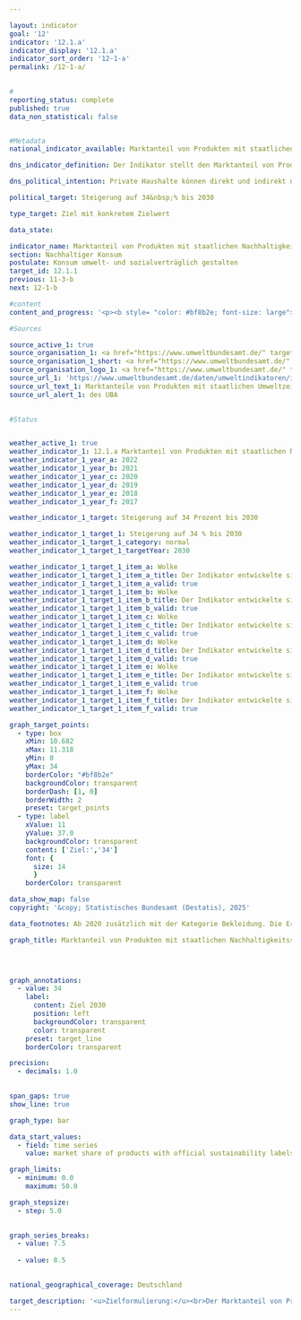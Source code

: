 ```yaml
---

layout: indicator        
goal: '12'        
indicator: '12.1.a'        
indicator_display: '12.1.a'        
indicator_sort_order: '12-1-a'        
permalink: /12-1-a/        
        

#
reporting_status: complete        
published: true        
data_non_statistical: false        


#Metadata        
national_indicator_available: Marktanteil von Produkten mit staatlichen Nachhaltigkeitssiegeln        

dns_indicator_definition: Der Indikator stellt den Marktanteil von Produkten mit freiwilligen oder verpflichtenden Nachhaltigkeitssiegeln (in %) dar, deren Vergabegrundlagen von staatlichen Organen festgelegt werden. Zu den Nachhaltigkeitssiegeln und Produkten gehören Energieverbrauchskennzeichnungen bei Personenkraftwagen (Pkw), Haushaltsgroßgeräten, Leuchtmitteln und Fernsehern; Bio-Siegel bei Lebensmitteln; Grüner Knopf bei Bekleidung sowie Blauer Engel bei Hygienepapieren, Wasch- und Reinigungsmitteln.        

dns_political_intention: Private Haushalte können direkt und indirekt nachhaltig konsumieren. Einerseits beeinflusst ihre Einkaufsentscheidung ihre eigene Umweltbilanz, da energieeffiziente Fahrzeuge oder gedämmte Häuser in ihrer Nutzung weniger Energie benötigen und einen geringeren Ausstoß von Treibhausgasen verursachen. Andererseits können die Verbraucherinnen und Verbraucher Produkte erwerben, die auf besonders nachhaltige Weise hergestellt wurden.        

political_target: Steigerung auf 34&nbsp;% bis 2030        

type_target: Ziel mit konkretem Zielwert        

data_state:         

indicator_name: Marktanteil von Produkten mit staatlichen Nachhaltigkeitssiegeln        
section: Nachhaltiger Konsum        
postulate: Konsum umwelt- und sozialverträglich gestalten        
target_id: 12.1.1        
previous: 11-3-b        
next: 12-1-b        

#content         
content_and_progress: '<p><b style= "color: #bf8b2e; font-size: large">12.1.a Marktanteil von Produkten mit staatlichen Nachhaltigkeitssiegeln</b><br><br>Der Indikator stellt den Marktanteil von Produkten dar, die entweder innerhalb ihrer jeweiligen Geräteklasse die höchste Stufe der EU-Energieverbrauchskennzeichnung (EU-EVK) erreichen oder mit einem der folgenden Umweltzeichen zertifiziert sind: EU-Ecolabel, EU-Bio-Siegel, Blauer Engel oder Grüner Knopf. Während die EU-EVK vorrangig Energieverbrauch und Treibhausgasemissionen bewertet, erfassen die übrigen Umweltzeichen zusätzlich weitere Umweltaspekte&nbsp;–&nbsp;etwa den Einsatz von Pestiziden oder die Belastung durch schadstoffhaltige Abwässer. Ziel des Indikators ist es, aufzuzeigen, inwieweit umweltfreundliche Produktvarianten konventionelle Produkte im Markt ersetzen.<br><br>Dabei wird nur eine Auswahl bestimmter Produktgruppen berücksichtigt&nbsp;–&nbsp;unter anderem, weil für nachhaltig zertifizierte Produkte nur begrenzt Umsatzdaten vorliegen. Gleichzeitig soll so eine Doppelzählung vermieden werden. Die Daten stammen vom Umweltbundesamt (UBA), das für die Berechnung verschiedene Quellen heranzieht, darunter auch Erhebungen der Gesellschaft für Konsumforschung (GfK). Die Vergleichbarkeit der Daten im Zeitverlauf ist eingeschränkt: Zum einen ist die Produktgruppe <i>Bekleidung</i> erst seit 2020&nbsp;Bestandteil des Indikators. Zum anderen beeinflusst die Änderung der Vergabegrundlagen der EU-Energieverbrauchskennzeichnung die Vergleichbarkeit. So wurden die Effizienzklassen, die bis 2021&nbsp;von A+++&nbsp;bis D reichten, für verschiedene Produktgruppen auf die Skala von A bis G zurückgesetzt.<br><br>Der Indikator umfasst die Konsumbereiche Wohnen, Mobilität, Bekleidung und Ernährung. Berücksichtigt werden unter anderem Haushaltsgeräte wie Kühlgeräte, Waschmaschinen, Fernsehgeräte und Klimaanlagen sowie Leuchtmittel, Lebensmittel, Hygienepapier, Wasch- und Reinigungsmittel und Personenkraftwagen (Pkw). Da die Marktgrößen der einzelnen Produktgruppen zum Teil erheblich variieren, werden die Marktanteile von Produkten mit staatlichen Umweltzeichen entsprechend ihrem jeweiligen Umsatzvolumen gewichtet. Aufgrund dieser Gewichtung hat der Bereich Lebensmittel den größten Einfluss auf den Indikator: Rund 60&nbsp;% des Indikatorwerts entfallen auf den Anteil von Biolebensmitteln. Etwa 24&nbsp;% werden durch den Anteil nachhaltiger Pkw bestimmt und 12&nbsp;% entfallen auf die Produktgruppe Bekleidung.<br><br>Eine Gewichtung nach der Umweltrelevanz der jeweiligen Produktgruppen ist nicht möglich, da die Umweltzeichen unterschiedliche Kategorien adressieren&nbsp;–&nbsp;etwa Energieverbrauch, Treibhausgasemissionen oder Materialaufwand&nbsp;–&nbsp;die sich nicht miteinander verrechnen lassen. Eine umfassende ökologische Bewertung im Sinne eines einheitlichen Umweltfußabdrucks ist daher nicht darstellbar. Der Indikator erfasst die neu in den Verkehr gebrachten Produkte im Verhältnis zum Gesamtmarkt. Verhaltensänderungen durch effizientere Produkte&nbsp;–&nbsp;etwa ein gesteigerter Konsum (Rebound-Effekt)&nbsp;–&nbsp;bleiben unberücksichtigt. Zudem basiert der Indikator auf Umsätzen, sodass er aufgrund von Preisunterschieden zwischen konventionellen und zertifizierten Produkten keine Rückschlüsse auf den mengenmäßigen Absatz zulässt. Veränderungen des Indikatorwerts können daher auch auf Preisentwicklungen innerhalb einzelner Produktgruppen zurückzuführen sein.<br><br>Im Jahr 2022&nbsp;beliefen sich die Ausgaben für Produkte mit staatlichen Nachhaltigkeitssiegeln auf insgesamt 49,9&nbsp;Milliarden Euro&nbsp;–&nbsp;das entspricht 12,2&nbsp;% des Gesamtumsatzes der betrachteten Produktgruppen. Im Jahr 2012&nbsp;lag dieser Anteil noch bei 3,6&nbsp;%. Nachdem der Indikatorwert im Jahr 2020&nbsp;gegenüber dem Vorjahr um 4,1&nbsp;Prozentpunkte gestiegen war, ging er 2022&nbsp;im Vergleich zu 2021&nbsp;um 1,1&nbsp;Prozentpunkte zurück und lag damit nur geringfügig über dem Wert von 2020. Setzt sich die Entwicklung der vergangenen Jahre fort, wird das politisch festgelegte Ziel, den Marktanteil bis 2030&nbsp;auf mindestens 34&nbsp;% zu steigern, voraussichtlich nicht erreicht.<br><br>Der Anstieg im Jahr 2020&nbsp;war vor allem auf den sprunghaften Zuwachs des Marktanteils von A+-Pkw zurückzuführen, der infolge staatlicher Fördermaßnahmen von 10,0&nbsp;% auf 27,5&nbsp;% stieg. Im Jahr 2022&nbsp;lag dieser Marktanteil bei 31,2&nbsp;%. Der Marktanteil von Biolebensmitteln betrug 2022&nbsp;6,3&nbsp;% und lag damit unter dem bisherigen Höchstwert von 2021&nbsp;(7,0&nbsp;%). Die Produktgruppe Bekleidung erreichte im Jahr 2022&nbsp;lediglich einen Marktanteil nachhaltiger Produkte von 0,2&nbsp;%.<br><br>In einigen weiteren Produktgruppen sind die Marktanteile zertifizierter Produkte deutlich höher, etwa bei Waschmaschinen (96&nbsp;%), Leuchtmitteln (76&nbsp;%), Dunstabzugshauben (60&nbsp;%) und Wäschetrocknern (58&nbsp;%). Aufgrund ihres im Vergleich zum Gesamtmarkt geringen Umsatzvolumens wirken sich diese hohen Anteile jedoch nur schwach auf den Gesamtindikator aus. Die Aufnahme der Produktgruppe Bekleidung mit dem Label <i>Grüner Knopf</i> im Jahr 2020&nbsp;beeinflusst aufgrund ihres hohen Gewichtungsfaktors die Vergleichbarkeit der Daten vor und nach 2020&nbsp;relativ stark. Ohne Berücksichtigung der Produktgruppe Bekleidung läge der Indikatorwert im Jahr 2022&nbsp;bei etwa 14&nbsp;%.</p>'                

#Sources        

source_active_1: true
source_organisation_1: <a href="https://www.umweltbundesamt.de/" target="_blank" onclick="return confirm_alert('des UBA', 'De')">Umweltbundesamt</a>
source_organisation_1_short: <a href="https://www.umweltbundesamt.de/" target="_blank" onclick="return confirm_alert('des UBA', 'De')">Umweltbundesamt</a>
source_organisation_logo_1: <a href="https://www.umweltbundesamt.de/" target="_blank" onclick="return confirm_alert('des UBA', 'De')"><img src="https://dns-indikatoren.de/public/OrgImgDe/uba.png" alt="Umweltbundesamt" title=" Klicken Sie hier um zur Homepage der Organisation Umweltbundesamt zu gelangen." style="height:60px; width:148px; border:transparent"/></a>
source_url_1: 'https://www.umweltbundesamt.de/daten/umweltindikatoren/indikator-umweltfreundlicher-konsum'
source_url_text_1: Marktanteile von Produkten mit staatlichen Umweltzeichen, nach Umsätzen gewichtet
source_url_alert_1: des UBA
        

#Status        


weather_active_1: true
weather_indicator_1: 12.1.a Marktanteil von Produkten mit staatlichen Nachhaltigkeitssiegeln
weather_indicator_1_year_a: 2022
weather_indicator_1_year_b: 2021
weather_indicator_1_year_c: 2020
weather_indicator_1_year_d: 2019
weather_indicator_1_year_e: 2018
weather_indicator_1_year_f: 2017

weather_indicator_1_target: Steigerung auf 34 Prozent bis 2030

weather_indicator_1_target_1: Steigerung auf 34 % bis 2030
weather_indicator_1_target_1_category: normal
weather_indicator_1_target_1_targetYear: 2030

weather_indicator_1_target_1_item_a: Wolke
weather_indicator_1_target_1_item_a_title: Der Indikator entwickelte sich in 2022 zwar in die gewünschte Richtung auf das Ziel zu, bei Fortsetzung der Entwicklung wäre das Ziel im Zieljahr aber um mehr als 20 % der Differenz zwischen Zielwert und dem Wert aus 2022 verfehlt worden.
weather_indicator_1_target_1_item_a_valid: true
weather_indicator_1_target_1_item_b: Wolke
weather_indicator_1_target_1_item_b_title: Der Indikator entwickelte sich in 2021 zwar in die gewünschte Richtung auf das Ziel zu, bei Fortsetzung der Entwicklung wäre das Ziel im Zieljahr aber um mehr als 20 % der Differenz zwischen Zielwert und dem Wert aus 2021 verfehlt worden.
weather_indicator_1_target_1_item_b_valid: true
weather_indicator_1_target_1_item_c: Wolke
weather_indicator_1_target_1_item_c_title: Der Indikator entwickelte sich in 2020 zwar in die gewünschte Richtung auf das Ziel zu, bei Fortsetzung der Entwicklung wäre das Ziel im Zieljahr aber um mehr als 20 % der Differenz zwischen Zielwert und dem Wert aus 2020 verfehlt worden.
weather_indicator_1_target_1_item_c_valid: true
weather_indicator_1_target_1_item_d: Wolke
weather_indicator_1_target_1_item_d_title: Der Indikator entwickelte sich in 2019 zwar in die gewünschte Richtung auf das Ziel zu, bei Fortsetzung der Entwicklung wäre das Ziel im Zieljahr aber um mehr als 20 % der Differenz zwischen Zielwert und dem Wert aus 2019 verfehlt worden.
weather_indicator_1_target_1_item_d_valid: true
weather_indicator_1_target_1_item_e: Wolke
weather_indicator_1_target_1_item_e_title: Der Indikator entwickelte sich in 2018 zwar in die gewünschte Richtung auf das Ziel zu, bei Fortsetzung der Entwicklung wäre das Ziel im Zieljahr aber um mehr als 20 % der Differenz zwischen Zielwert und dem Wert aus 2018 verfehlt worden.
weather_indicator_1_target_1_item_e_valid: true
weather_indicator_1_target_1_item_f: Wolke
weather_indicator_1_target_1_item_f_title: Der Indikator entwickelte sich in 2017 zwar in die gewünschte Richtung auf das Ziel zu, bei Fortsetzung der Entwicklung wäre das Ziel im Zieljahr aber um mehr als 20 % der Differenz zwischen Zielwert und dem Wert aus 2017 verfehlt worden.
weather_indicator_1_target_1_item_f_valid: true        

graph_target_points:
  - type: box
    xMin: 10.682
    xMax: 11.318
    yMin: 0
    yMax: 34
    borderColor: "#bf8b2e"
    backgroundColor: transparent
    borderDash: [1, 0]
    borderWidth: 2
    preset: target_points
  - type: label
    xValue: 11
    yValue: 37.0
    backgroundColor: transparent
    content: ['Ziel:','34']
    font: {
      size: 14
      }
    borderColor: transparent        

data_show_map: false        
copyright: '&copy; Statistisches Bundesamt (Destatis), 2025'        

data_footnotes: Ab 2020 zusätzlich mit der Kategorie Bekleidung. Die Ergebnisse ab 2020 sind daher nur eingeschränkt mit den Vorjahren vergleichbar.<br>• Ab 2021 geänderte EU-Energieverbrauchskennzeichnung für verschiedene Produktgruppen. Die Ergebnisse ab 2021 sind daher nur eingeschränkt mit den Vorjahren vergleichbar.        

graph_title: Marktanteil von Produkten mit staatlichen Nachhaltigkeitssiegeln        

        


graph_annotations:
  - value: 34
    label:
      content: Ziel 2030
      position: left
      backgroundColor: transparent
      color: transparent
    preset: target_line
    borderColor: transparent        

precision: 
  - decimals: 1.0
            

span_gaps: true        
show_line: true        

graph_type: bar                

data_start_values: 
  - field: time series
    value: market share of products with official sustainability labels        

graph_limits: 
  - minimum: 0.0
    maximum: 50.0        

graph_stepsize: 
  - step: 5.0
            

graph_series_breaks: 
  - value: 7.5
    
  - value: 8.5
                            

national_geographical_coverage: Deutschland                

target_description: '<u>Zielformulierung:</u><br>Der Marktanteil von Produkten mit staatlichen Nachhaltigkeitssiegeln soll bis 2030&nbsp;auf mindestens 34&nbsp;% gesteigert werden.<br><br><u>Bewertung:</u><br>• Ausgehend von der Zielformulierung wird bei Fortsetzung der durchschnittlichen Entwicklung der Jahre 2017&nbsp;bis 2022&nbsp;der politisch festgelegte Zielwert deutlich verfehlt. Der Indikator 12.1.a wird für das Jahr 2022&nbsp;mit <b>Wolke</b> bewertet.<br><br><a href="https://dns-indikatoren.de/status"><img src="https://sdg-indikatoren.de/public/Wettersymbole/Wolke.png" title="Der Indikator entwickelte sich in 2022&nbsp;zwar in die gewünschte Richtung auf das Ziel zu, bei Fortsetzung der Entwicklung wäre das Ziel im Zieljahr aber um mehr als 20&nbsp;% der Differenz zwischen Zielwert und dem Wert aus 2022&nbsp;verfehlt worden." alt="Wettersymbol Wolke"/></a>'        
---
```


